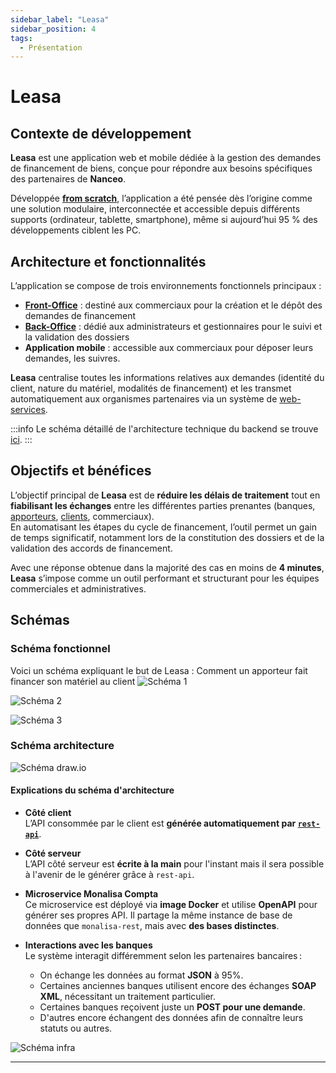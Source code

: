 ```yaml
---
sidebar_label: "Leasa"
sidebar_position: 4
tags:
  - Présentation
---
```


# Leasa

## Contexte de développement

**Leasa** est une application web et mobile dédiée à la gestion des demandes de financement de biens, conçue pour répondre aux besoins spécifiques des partenaires de **Nanceo**.

Développée **[from scratch](../glossaire/Vocab.md#développement-from-scratch)**, l’application a été pensée dès l’origine comme une solution modulaire, interconnectée et accessible depuis différents supports (ordinateur, tablette, smartphone), même si aujourd’hui 95 % des développements ciblent les PC.

## Architecture et fonctionnalités

L’application se compose de trois environnements fonctionnels principaux :

- **[Front-Office](../glossaire/Vocab.md#front-office)** : destiné aux commerciaux pour la création et le dépôt des demandes de financement  
- **[Back-Office](../glossaire/Vocab.md#back-office)** : dédié aux administrateurs et gestionnaires pour le suivi et la validation des dossiers  
- **Application mobile** : accessible aux commerciaux pour déposer leurs demandes, les suivres.

**Leasa** centralise toutes les informations relatives aux demandes (identité du client, nature du matériel, modalités de financement) et les transmet automatiquement aux organismes partenaires via un système de [web-services](../glossaire/Vocab.md#web-service).

:::info
Le schéma détaillé de l'architecture technique du backend se trouve [ici](./../Annexes/Presentation-projets/Architecture.md).
:::

## Objectifs et bénéfices

L’objectif principal de **Leasa** est de **réduire les délais de traitement** tout en **fiabilisant les échanges** entre les différentes parties prenantes (banques, [apporteurs](../glossaire/Vocab_metier.md#apporteur), [clients](../glossaire/Vocab_metier.md#client), commerciaux).  
En automatisant les étapes du cycle de financement, l’outil permet un gain de temps significatif, notamment lors de la constitution des dossiers et de la validation des accords de financement.

Avec une réponse obtenue dans la majorité des cas en moins de **4 minutes**, **Leasa** s’impose comme un outil performant et structurant pour les équipes commerciales et administratives.

## Schémas

### Schéma fonctionnel

Voici un schéma expliquant le but de Leasa : Comment un apporteur fait financer son matériel au client
![Schéma 1](/img/presentation/pres_nanceo1.png)

![Schéma 2](/img/presentation/pres_nanceo2.png)

![Schéma 3](/img/presentation/pres_nanceo3.png)

### Schéma architecture

![Schéma draw.io](/img/presentation/Schema-architecture-leasa.png)

#### Explications du schéma d'architecture

- **Côté client**  
  L’API consommée par le client est **générée automatiquement par [`rest-api`](../annexes/Presentation-projets/ml_rest_api.md)**.

- **Côté serveur**  
  L’API côté serveur est **écrite à la main** pour l'instant mais il sera possible à l'avenir de le générer grâce à `rest-api`.

- **Microservice Monalisa Compta**  
  Ce microservice est déployé via **image Docker** et utilise **OpenAPI** pour générer ses propres API. Il partage la même instance de base de données que `monalisa-rest`, mais avec **des bases distinctes**.  

- **Interactions avec les banques**  
  Le système interagit différemment selon les partenaires bancaires :
  - On échange les données au format **JSON** à 95%.  
  - Certaines anciennes banques utilisent encore des échanges **SOAP XML**, nécessitant un traitement particulier. 
  - Certaines banques reçoivent juste un **POST pour une demande**.
  - D'autres encore échangent des données afin de connaître leurs statuts ou autres.  

![Schéma infra](/img/presentation/architecture-infra-leasa.png)

---
